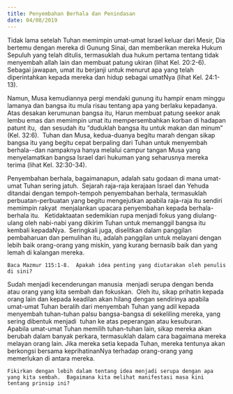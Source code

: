 ```yaml
---
title: Penyembahan Berhala dan Penindasan
date: 04/08/2019
---
```


Tidak lama setelah Tuhan memimpin umat-umat Israel keluar dari Mesir, Dia bertemu dengan mereka di Gunung Sinai, dan memberikan mereka Hukum Sepuluh yang telah ditulis, termasuklah dua hukum pertama tentang tidak menyembah allah lain dan membuat patung ukiran (lihat Kel. 20:2-6).  Sebagai jawapan, umat itu berjanji untuk menurut apa yang telah diperintahkan kepada mereka dan hidup sebagai umatNya (lihat Kel. 24:1-13).

Namun, Musa kemudiannya pergi mendaki gunung itu hampir enam minggu lamanya dan bangsa itu mula risau tentang apa yang berlaku kepadanya.  Atas desakan kerumunan bangsa itu, Harun membuat patung seekor anak lembu emas dan memimpin umat itu mempersembahkan korban di hadapan patunt itu,  dan sesudah itu “duduklah bangsa itu untuk makan dan minum” (Kel. 32:6).  Tuhan dan Musa, kedua-duanya begitu marah dengan sikap bangsa itu yang begitu cepat berpaling dari Tuhan untuk menyembah berhala--dan nampaknya hanya melalui campur tangan Musa yang menyelamatkan bangsa Israel dari hukuman yang seharusnya mereka terima (lihat Kel. 32:30-34).

Penyembahan berhala, bagaimanapun, adalah satu godaan di mana umat-umat Tuhan sering jatuh.  Sejarah raja-raja kerajaan Israel dan Yehuda ditandai dengan tempoh-tempoh penyembahan berhala, termasuklah perbuatan-perbuatan yang begitu mengejutkan apabila raja-raja itu sendiri memimpin rakyat  menjalankan upacara penyembahan kepada berhala-berhala itu.   Ketidaktaatan sedemikian rupa menjadi fokus yang diulang-ulang oleh nabi-nabi yang dikirim Tuhan untuk memanggil bangsa itu kembali kepadaNya.  Seringkali juga, diselitkan dalam panggilan pembaharuan dan pemulihan itu, adalah panggilan untuk melayani dengan lebih baik orang-orang yang miskin, yang kurang bernasib baik dan yang lemah di kalangan mereka.

`Baca Mazmur 115:1-8.  Apakah idea penting yang diutarakan oleh penulis di sini?`

Sudah menjadi kecenderungan manusia  menjadi serupa dengan benda atau orang yang kita sembah dan fokuskan.  Oleh itu, sikap prihatin kepada orang lain dan kepada keadilan akan hilang dengan sendirinya apabila umat-umat Tuhan beralih dari menyembah Tuhan yang adil kepada menyembah tuhan-tuhan palsu bangsa-bangsa di sekeliling mereka, yang sering dibentuk menjadi  tuhan ke atas peperangan atau kesuburan.  Apabila umat-umat Tuhan memilih tuhan-tuhan lain, sikap mereka akan berubah dalam banyak perkara, termasuklah dalam cara bagaimana mereka melayan orang lain. Jika mereka setia kepada Tuhan, mereka tentunya akan berkongsi bersama keprihatinanNya terhadap orang-orang yang memerlukan di antara mereka.

`Fikirkan dengan lebih dalam tentang idea menjadi serupa dengan apa yang kita sembah.  Bagaimana kita melihat manifestasi masa kini tentang prinsip ini?`